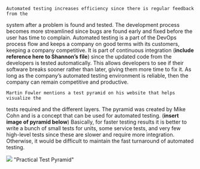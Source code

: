 	Automated testing increases efficiency since there is regular feedback from the 
system after a problem is found and tested. The development process becomes more 
streamlined since bugs are found early and fixed before the user has time to complain. 
Automated testing is a part of the DevOps process flow and keeps a company on good terms 
with its customers, keeping a company competitive. It is part of continuous integration 
(**include reference here to Shannon’s file**) since the updated code from the developers 
is tested automatically. This allows developers to see if their software breaks sooner 
rather than later, giving them more time to fix it. As long as the company’s automated 
testing environment is reliable, then the company can remain competitive and productive. 

	Martin Fowler mentions a test pyramid on his website that helps visualize the 
tests required and the different layers. The pyramid was created by Mike Cohn and is a 
concept that can be used for automated testing. (**insert image of pyramid below**) 
Basically, for faster testing results it is better to write a bunch of small tests for 
units, some service tests, and very few high-level tests since these are slower and 
require more integration. Otherwise, it would be difficult to maintain the fast 
turnaround of automated testing.

![](https://martinfowler.com/articles/practical-test-pyramid/testPyramid.png) "Practical Test Pyramid"